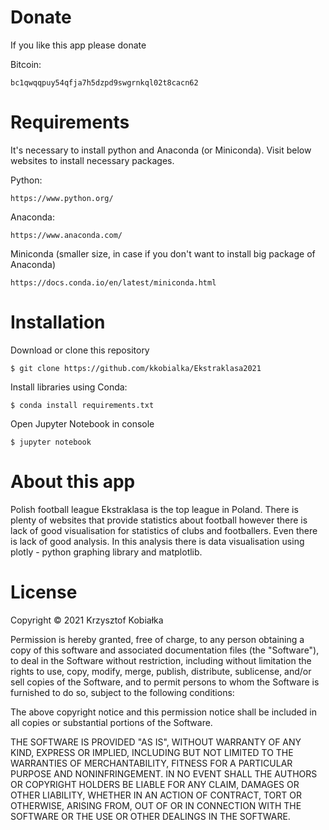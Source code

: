 # Donate

If you like this app please donate

Bitcoin:

```
bc1qwqqpuy54qfja7h5dzpd9swgrnkql02t8cacn62
```

# Requirements

It's necessary to install python and Anaconda (or Miniconda). Visit below websites to install necessary packages.

Python:

```
https://www.python.org/
```

Anaconda:

```
https://www.anaconda.com/
```

Miniconda (smaller size, in case if you don't want to install big package of Anaconda)

```
https://docs.conda.io/en/latest/miniconda.html
```

# Installation

Download or clone this repository

```
$ git clone https://github.com/kkobialka/Ekstraklasa2021
```

Install libraries using Conda:

```
$ conda install requirements.txt
```

Open Jupyter Notebook in console

```
$ jupyter notebook
```

# About this app

Polish football league Ekstraklasa is the top league in Poland. There is plenty of websites that provide statistics about football however there is lack of good visualisation for statistics of clubs and footballers. Even there is lack of good analysis.
In this analysis there is data visualisation using plotly - python graphing library and matplotlib.

# License

Copyright © 2021 Krzysztof Kobiałka

Permission is hereby granted, free of charge, to any person obtaining a copy of this software and associated documentation files (the "Software"), to deal in the Software without restriction, including without limitation the rights to use, copy, modify, merge, publish, distribute, sublicense, and/or sell copies of the Software, and to permit persons to whom the Software is furnished to do so, subject to the following conditions:

The above copyright notice and this permission notice shall be included in all copies or substantial portions of the Software.

THE SOFTWARE IS PROVIDED "AS IS", WITHOUT WARRANTY OF ANY KIND, EXPRESS OR IMPLIED, INCLUDING BUT NOT LIMITED TO THE WARRANTIES OF MERCHANTABILITY, FITNESS FOR A PARTICULAR PURPOSE AND NONINFRINGEMENT. IN NO EVENT SHALL THE AUTHORS OR COPYRIGHT HOLDERS BE LIABLE FOR ANY CLAIM, DAMAGES OR OTHER LIABILITY, WHETHER IN AN ACTION OF CONTRACT, TORT OR OTHERWISE, ARISING FROM, OUT OF OR IN CONNECTION WITH THE SOFTWARE OR THE USE OR OTHER DEALINGS IN THE SOFTWARE.
